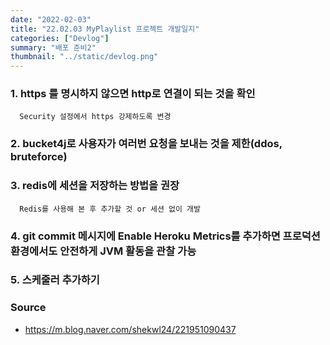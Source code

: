 ```yaml
---
date: "2022-02-03"
title: "22.02.03 MyPlaylist 프로젝트 개발일지"
categories: ["Devlog"]
summary: "배포 준비2"
thumbnail: "../static/devlog.png"
---
```


### 1. https 를 명시하지 않으면 http로 연결이 되는 것을 확인

      Security 설정에서 https 강제하도록 변경

### 2. bucket4j로 사용자가 여러번 요청을 보내는 것을 제한(ddos, bruteforce)

### 3. redis에 세션을 저장하는 방법을 권장

      Redis를 사용해 본 후 추가할 것 or 세션 없이 개발

### 4. git commit 메시지에 Enable Heroku Metrics를 추가하면 프로덕션 환경에서도 안전하게 JVM 활동을 관찰 가능

### 5. 스케줄러 추가하기

### Source

- https://m.blog.naver.com/shekwl24/221951090437
